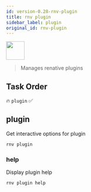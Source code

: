 ```yaml
---
id: version-0.28-rnv-plugin
title: rnv plugin
sidebar_label: plugin
original_id: rnv-plugin
---
```


<img src="https://renative.org/img/ic_cli.png" width=50 height=50 />

> Manages renative plugins

## Task Order

🔥 `plugin`  ✅

## plugin

Get interactive options for plugin

```bash
rnv plugin
```

### help

Display plugin help

```bash
rnv plugin help
```
